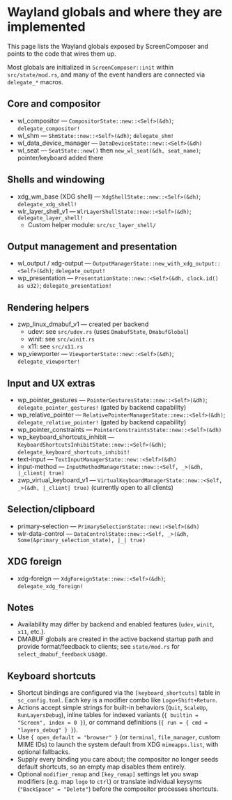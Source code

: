 # Wayland globals and where they are implemented

This page lists the Wayland globals exposed by ScreenComposer and points to the code that wires them up.

Most globals are initialized in `ScreenComposer::init` within `src/state/mod.rs`, and many of the event handlers are connected via `delegate_*` macros.

## Core and compositor
- wl_compositor — `CompositorState::new::<Self>(&dh)`; `delegate_compositor!`
- wl_shm — `ShmState::new::<Self>(&dh)`; `delegate_shm!`
- wl_data_device_manager — `DataDeviceState::new::<Self>(&dh)`
- wl_seat — `SeatState::new()` then `new_wl_seat(&dh, seat_name)`; pointer/keyboard added there

## Shells and windowing
- xdg_wm_base (XDG shell) — `XdgShellState::new::<Self>(&dh)`; `delegate_xdg_shell!`
- wlr_layer_shell_v1 — `WlrLayerShellState::new::<Self>(&dh)`; `delegate_layer_shell!`
  - Custom helper module: `src/sc_layer_shell/`

## Output management and presentation
- wl_output / xdg-output — `OutputManagerState::new_with_xdg_output::<Self>(&dh)`; `delegate_output!`
- wp_presentation — `PresentationState::new::<Self>(&dh, clock.id() as u32)`; `delegate_presentation!`

## Rendering helpers
- zwp_linux_dmabuf_v1 — created per backend
  - udev: see `src/udev.rs` (uses `DmabufState`, `DmabufGlobal`)
  - winit: see `src/winit.rs`
  - x11: see `src/x11.rs`
- wp_viewporter — `ViewporterState::new::<Self>(&dh)`; `delegate_viewporter!`

## Input and UX extras
- wp_pointer_gestures — `PointerGesturesState::new::<Self>(&dh)`; `delegate_pointer_gestures!` (gated by backend capability)
- wp_relative_pointer — `RelativePointerManagerState::new::<Self>(&dh)`; `delegate_relative_pointer!` (gated by backend capability)
- wp_pointer_constraints — `PointerConstraintsState::new::<Self>(&dh)`
- wp_keyboard_shortcuts_inhibit — `KeyboardShortcutsInhibitState::new::<Self>(&dh)`; `delegate_keyboard_shortcuts_inhibit!`
- text-input — `TextInputManagerState::new::<Self>(&dh)`
- input-method — `InputMethodManagerState::new::<Self, _>(&dh, |_client| true)`
- zwp_virtual_keyboard_v1 — `VirtualKeyboardManagerState::new::<Self, _>(&dh, |_client| true)` (currently open to all clients)

## Selection/clipboard
- primary-selection — `PrimarySelectionState::new::<Self>(&dh)`
- wlr-data-control — `DataControlState::new::<Self, _>(&dh, Some(&primary_selection_state), |_| true)`

## XDG foreign
- xdg-foreign — `XdgForeignState::new::<Self>(&dh)`; `delegate_xdg_foreign!`

## Notes
- Availability may differ by backend and enabled features (`udev`, `winit`, `x11`, etc.).
- DMABUF globals are created in the active backend startup path and provide format/feedback to clients; see `state/mod.rs` for `select_dmabuf_feedback` usage.

## Keyboard shortcuts
- Shortcut bindings are configured via the `[keyboard_shortcuts]` table in `sc_config.toml`. Each key is a modifier combo like `Logo+Shift+Return`.
- Actions accept simple strings for built-in behaviors (`Quit`, `ScaleUp`, `RunLayersDebug`), inline tables for indexed variants (`{ builtin = "Screen", index = 0 }`), or command definitions (`{ run = { cmd = "layers_debug" } }`).
- Use `{ open_default = "browser" }` (or `terminal`, `file_manager`, custom MIME IDs) to launch the system default from XDG `mimeapps.list`, with optional fallbacks.
- Supply every binding you care about; the compositor no longer seeds default shortcuts, so an empty map disables them entirely.
- Optional `modifier_remap` and `[key_remap]` settings let you swap modifiers (e.g. map `logo` to `ctrl`) or translate individual keysyms (`"BackSpace" = "Delete"`) before the compositor processes shortcuts.
